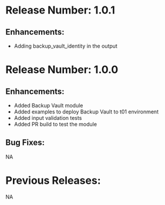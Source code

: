 # Release Number: 1.0.1

## Enhancements:
- Adding backup_vault_identity in the output

# Release Number: 1.0.0 

## Enhancements:
- Added Backup Vault module
- Added examples to deploy Backup Vault to t01 environment
- Added input validation tests
- Added PR build to test the module

## Bug Fixes:
NA

# Previous Releases:
NA